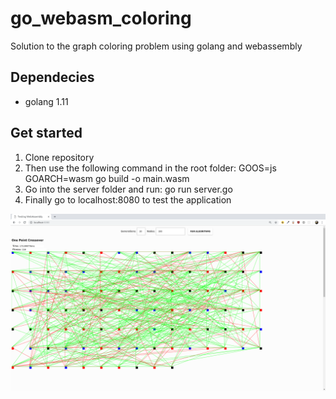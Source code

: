# go_webasm_coloring
Solution to the graph coloring problem using golang and webassembly

## Dependecies
* golang 1.11

## Get started
1. Clone repository
2. Then use the following command in the root folder: GOOS=js GOARCH=wasm go build -o main.wasm
3. Go into the server folder and run: go run server.go
4. Finally go to localhost:8080 to test the application

<img src="./genetic.png">